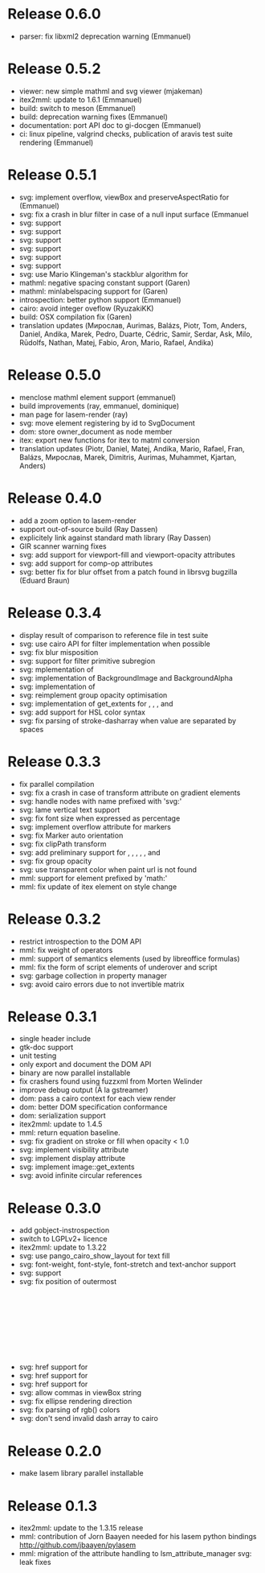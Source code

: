 Release 0.6.0
=============

  * parser: fix libxml2 deprecation warning (Emmanuel)

Release 0.5.2
=============

  * viewer: new simple mathml and svg viewer (mjakeman)
  * itex2mml: update to 1.6.1 (Emmanuel)
  * build: switch to meson (Emmanuel)
  * build: deprecation warning fixes (Emmanuel)
  * documentation: port API doc to gi-docgen (Emmanuel)
  * ci: linux pipeline, valgrind checks, publication of aravis test suite rendering (Emmanuel)

Release 0.5.1
=============

  * svg: implement overflow, viewBox and preserveAspectRatio for <symbol> (Emmanuel)
  * svg: fix a crash in blur filter in case of a null input surface (Emmanuel
  * svg: <feColorMatrix> support
  * svg: <feImage> support
  * svg: <feMorphology> support
  * svg: <feConvolveMatrix> support
  * svg: <feTurbulence> support
  * svg: <feDisplacementMap> support
  * svg: use Mario Klingeman's stackblur algorithm for <feBlur>
  * mathml: negative spacing constant support (Garen)
  * mathml: minlabelspacing support for <mlabeledtr> (Garen)
  * introspection: better python support (Emmanuel)
  * cairo: avoid integer oveflow (RyuzakiKK)
  * build: OSX compilation fix (Garen)
  * translation updates (Мирослав, Aurimas, Balázs, Piotr, Tom, Anders, Daniel, Andika, Marek, Pedro, Duarte, Cédric, Samir, Serdar, Ask, Milo, Rūdolfs, Nathan, Matej, Fabio, Aron, Mario, Rafael, Andika)

Release 0.5.0
=============

  * menclose mathml element support (emmanuel)
  * build improvements (ray, emmanuel, dominique)
  * man page for lasem-render (ray)
  * svg: move element registering by id to SvgDocument
  * dom: store owner_document as node member
  * itex: export new functions for itex to matml conversion
  * translation updates (Piotr, Daniel, Matej, Andika, Mario, Rafael, Fran, Balázs, Мирослав, Marek, Dimitris, Aurimas, Muhammet, Kjartan, Anders)

Release 0.4.0
=============

  * add a zoom option to lasem-render
  * support out-of-source build (Ray Dassen)
  * explicitely link against standard math library (Ray Dassen)
  * GIR scanner warning fixes
  * svg: add support for viewport-fill and viewport-opacity attributes
  * svg: add support for comp-op attributes
  * svg: better fix for blur offset from a patch found in librsvg bugzilla (Eduard Braun)

Release 0.3.4
=============

  * display result of comparison to reference file in test suite
  * svg: use cairo API for filter implementation when possible
  * svg: fix blur misposition
  * svg: support for filter primitive subregion
  * svg: mplementation of <feTile>
  * svg: implementation of BackgroundImage and BackgroundAlpha
  * svg: implementation of <switch>
  * svg: reimplement group opacity optimisation
  * svg: implementation of get_extents for <polygon>, <polyline>, <ellipse>, <line> and <text>
  * svg: add support for HSL color syntax
  * svg: fix parsing of stroke-dasharray when value are separated by spaces

Release 0.3.3
=============

  * fix parallel compilation
  * svg: fix a crash in case of transform attribute on gradient elements
  * svg: handle nodes with name prefixed with 'svg:'
  * svg: lame vertical text support
  * svg: fix font size when expressed as percentage
  * svg: implement overflow attribute for markers
  * svg: fix Marker auto orientation
  * svg: fix clipPath transform
  * svg: add preliminary support for <feGaussianBlur>, <feBlend>, <feComposite>,
  <feOffset>, <feMerge>, <feMergeNode> and <feFlood>
  * svg: fix group opacity
  * svg: use transparent color when paint url is not found
  * mml: support for element prefixed by 'math:'
  * mml: fix update of itex element on style change

Release 0.3.2
=============

  * restrict introspection to the DOM API
  * mml: fix weight of operators
  * mml: support of semantics elements (used by libreoffice formulas)
  * mml: fix the form of script elements of underover and script
  * svg: garbage collection in property manager
  * svg: avoid cairo errors due to not invertible matrix

Release 0.3.1
=============

  * single header include
  * gtk-doc support
  * unit testing
  * only export and document the DOM API
  * binary are now parallel installable
  * fix crashers found using fuzzxml from Morten Welinder
  * improve debug output (À la gstreamer)
  * dom: pass a cairo context for each view render
  * dom: better DOM specification conformance
  * dom: serialization support
  * itex2mml: update to 1.4.5
  * mml: return equation baseline.
  * svg: fix gradient on stroke or fill when opacity < 1.0
  * svg: implement visibility attribute
  * svg: implement display attribute
  * svg: implement image::get_extents
  * svg: avoid infinite circular references

Release 0.3.0
=============

  * add gobject-instrospection
  * switch to LGPLv2+ licence
  * itex2mml: update to 1.3.22
  * svg: use pango_cairo_show_layout for text fill
  * svg: font-weight, font-style, font-stretch and text-anchor support
  * svg: <tspan> support
  * svg: fix position of outermost <svg>
  * svg: href support for <pattern>
  * svg: href support for <radialGradient>
  * svg: href support for <lienarGradient>
  * svg: allow commas in viewBox string
  * svg: fix ellipse rendering direction
  * svg: fix parsing of rgb() colors
  * svg: don't send invalid dash array to cairo

Release 0.2.0
=============

  * make lasem library parallel installable

Release 0.1.3
=============

  * itex2mml: update to the 1.3.15 release
  * mml: contribution of Jorn Baayen needed for his lasem python bindings
  http://github.com/jbaayen/pylasem
  * mml: migration of the attribute handling to lsm_attribute_manager
  svg: leak fixes
